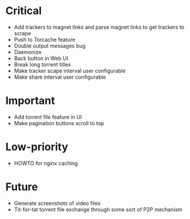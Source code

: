 # Critical
* Add trackers to magnet links and parse magnet links to get trackers to scrape
* Push to Torcache feature
* Double output messages bug
* Daemonize
* Back button in Web UI
* Break long torrent titles
* Make tracker scape interval user configurable
* Make share interval user configurable

# Important
* Add torrent file feature in UI
* Make pagination buttons scroll to top

# Low-priority
* HOWTO for nginx caching

# Future
* Generate screenshots of video files
* Tit-for-tat torrent file exchange through some sort of P2P mechanism
